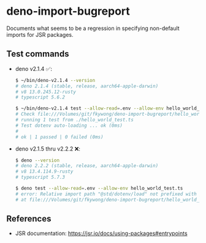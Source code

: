 # deno-import-bugreport

Documents what seems to be a regression in specifying non-default imports for JSR
packages.

## Test commands

* deno v2.1.4 ✅:  
    ```sh
    $ ~/bin/deno-v2.1.4 --version                                                                                  
    # deno 2.1.4 (stable, release, aarch64-apple-darwin)
    # v8 13.0.245.12-rusty
    # typescript 5.6.2

    $ ~/bin/deno-v2.1.4 test --allow-read=.env --allow-env hello_world_test.ts                           
    # Check file:///Volumes/git/fkywong/deno-import-bugreport/hello_world_test.ts
    # running 1 test from ./hello_world_test.ts
    # Test dotenv auto-loading ... ok (0ms)
    # 
    # ok | 1 passed | 0 failed (0ms)
    ```
* deno v2.1.5 thru v2.2.2 ❌:  
    ```sh
    $ deno --version                                                          
    # deno 2.2.2 (stable, release, aarch64-apple-darwin)
    # v8 13.4.114.9-rusty
    # typescript 5.7.3

    $ deno test --allow-read=.env --allow-env hello_world_test.ts
    # error: Relative import path "@std/dotenv/load" not prefixed with / or ./ or ../ and not in import map from "file:///Volumes/git/fkywong/deno-import-bugreport/hello_world_test.ts"
    # at file:///Volumes/git/fkywong/deno-import-bugreport/hello_world_test.ts:2:8
    ```

## References

* JSR documentation: https://jsr.io/docs/using-packages#entrypoints